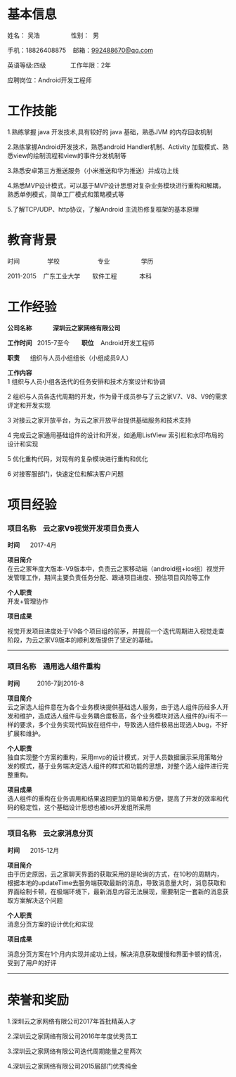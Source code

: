 # 基本信息  


姓名： 吴浩&nbsp; &nbsp;&nbsp; &nbsp;&nbsp; &nbsp;&nbsp; &nbsp;&nbsp; &nbsp;&nbsp; &nbsp;性别：&nbsp;&nbsp;男  

手机：18826408875  &nbsp; &nbsp;邮箱：992488670@qq.com  

英语等级:四级 &nbsp; &nbsp;&nbsp; &nbsp;&nbsp; &nbsp; &nbsp; &nbsp;工作年限：2年   

应聘岗位：Android开发工程师  
# 工作技能
1.熟练掌握 java 开发技术,具有较好的 java 基础，熟悉JVM 的内存回收机制  

2.熟练掌握Android开发技术，熟悉android Handler机制、Activity 加载模式、熟悉view的绘制流程和view的事件分发机制等

3.熟悉安卓第三方推送服务（小米推送和华为推送）并成功上线

4.熟悉MVP设计模式，可以基于MVP设计思想对复杂业务模块进行重构和解耦，熟悉单例模式，简单工厂模式和策略模式等  

5.了解TCP/UDP、http协议，了解Android 主流热修复框架的基本原理
# 教育背景
时间	&nbsp; &nbsp;&nbsp; &nbsp;&nbsp; &nbsp;&nbsp; &nbsp;&nbsp; &nbsp;学校	&nbsp; &nbsp;&nbsp; &nbsp;&nbsp; &nbsp;&nbsp;  &nbsp;&nbsp; &nbsp;&nbsp; &nbsp;&nbsp; &nbsp;专业	&nbsp; &nbsp;&nbsp; &nbsp;&nbsp; &nbsp;&nbsp; &nbsp;&nbsp; &nbsp;&nbsp; 学历

2011-2015	&nbsp; &nbsp;广东工业大学	&nbsp; &nbsp;&nbsp; &nbsp;软件工程	&nbsp; &nbsp;&nbsp; &nbsp;&nbsp; &nbsp;&nbsp; &nbsp;本科

# 工作经验
**公司名称**&nbsp; &nbsp;&nbsp; &nbsp;&nbsp; &nbsp;&nbsp; &nbsp;**深圳云之家网络有限公司**  

**工作时间**&nbsp; &nbsp;2015-7至今	&nbsp; &nbsp;&nbsp; &nbsp;**职位**	 &nbsp; &nbsp;Android开发工程师  

**职责**&nbsp; &nbsp;&nbsp; &nbsp;组织与人员小组组长（小组成员9人）  

**工作内容**  
1 组织与人员小组各迭代的任务安排和技术方案设计和协调  

2 组织与人员各迭代周期的开发，作为骨干成员参与了云之家V7、V8、V9的需求评定和开发实现 

3 对接云之家开放平台，为云之家开放平台提供基础服务和技术支持  

4 完成云之家通用基础组件的设计和开发，如通用ListView 索引栏和水印布局的设计和实现  

5 优化重构代码，对现有的复杂模块进行重构和优化  

6 对接客服部门，快速定位和解决客户问题
# 项目经验
### 项目名称&nbsp;&nbsp;&nbsp;&nbsp;云之家V9视觉开发项目负责人	  

**时间**&nbsp;&nbsp;&nbsp;&nbsp;&nbsp;&nbsp;2017-4月  

**项目简介**  
在云之家年度大版本-V9版本中，负责云之家移动端（android组+ios组）视觉开发管理工作，期间主要负责任务分配、跟进项目进度、预估项目风险等工作 

**个人职责**  
开发+管理协作

**项目成果**  

视觉开发项目进度处于V9各个项目组的前茅，并提前一个迭代周期进入视觉走查阶段，为云之家V9版本的顺利发版提供了坚定的基础。

-----


### 项目名称&nbsp;&nbsp;&nbsp;&nbsp;通用选人组件重构 

**时间**&nbsp;&nbsp;&nbsp;&nbsp;&nbsp;&nbsp;&nbsp;&nbsp;&nbsp;&nbsp;2016-7到2016-8  

**项目简介**  
云之家选人组件意在为各个业务模块提供基础选人服务，由于选人组件历经多人开发和维护，造成选人组件与业务耦合度极高，各个业务模块对选人组件的ui有不一样的要求，多个业务实现代码放在组件中，导致选人组件极易出现选人bug，不好扩展和维护。  

**个人职责**  
独自实现整个方案的重构，采用mvp的设计模式，对于人员数据展示采用策略分发的模式，基于业务端决定选人组件的样式和功能的思想，对整个选人组件进行完整重构。 

**项目成果**  
选人组件的重构在业务调用和结果返回更加的简单和方便，提高了开发的效率和代码的稳定性，这个基础设计思想也被ios开发组所采用  

-----
### 项目名称&nbsp;&nbsp;&nbsp;&nbsp;云之家消息分页	  

**时间**&nbsp;&nbsp;&nbsp;&nbsp;&nbsp;&nbsp;2015-12月  

**项目简介**  
由于历史原因，云之家聊天界面的获取采用的是轮询的方式，在10秒的周期内，根据本地的updateTime去服务端获取最新的消息，导致消息量大时，消息获取和界面绘制卡顿，在极端环境下，最新消息内容无法展现，需要制定一套新的消息获取方案解决这个问题  

**个人职责**  
消息分页方案的设计优化和实现

**项目成果**  

消息分页方案在1个月内实现并成功上线，解决消息获取缓慢和界面卡顿的情况，受到了用户的好评  

-----
# 荣誉和奖励
1.深圳云之家网络有限公司2017年首批精英人才  

2.深圳云之家网络有限公司2016年年度优秀员工  

3.深圳云之家网络有限公司迭代周期能量之星两次  

4.深圳云之家网络有限公司2015届部门优秀纯金
